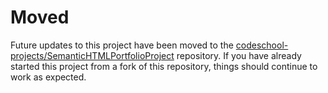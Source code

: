 # Moved

Future updates to this project have been moved to the [codeschool-projects/SemanticHTMLPortfolioProject](https://github.com/codeschool-projects/SemanticHTMLPortfolioProject) repository. If you have already started this project from a fork of this repository, things should continue to work as expected.
